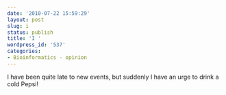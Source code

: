 ```yaml
---
date: '2010-07-22 15:59:29'
layout: post
slug: i
status: publish
title: 'I '
wordpress_id: '537'
categories:
- Bioinformatics - opinion
---
```


I have been quite late to new events, but suddenly I have an urge to drink a cold Pepsi!
